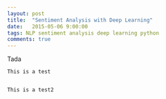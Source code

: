 ```yaml
---
layout: post
title:  "Sentiment Analysis with Deep Learning"
date:   2015-05-06 9:00:00
tags: NLP sentiment analysis deep learning python
comments: true
---
```


<p class="first">Tada</p>

<div class="highlight"><pre><code>This is a test 

   This is a test2
</code></pre></div>
